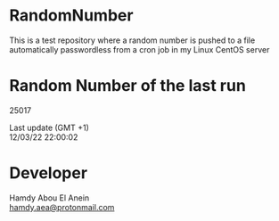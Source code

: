 # RandomNumber    
This is a test repository where a random number is pushed to a file automatically passwordless from a cron job in my Linux CentOS server    
# Random Number of the last run   
25017
      
Last update (GMT +1)    
12/03/22 22:00:02
# Developer    
Hamdy Abou El Anein   
hamdy.aea@protonmail.com
